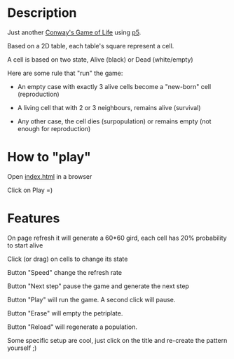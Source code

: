 # Description
Just another [Conway's Game of Life](https://en.wikipedia.org/wiki/Conway%27s_Game_of_Life) using [p5](https://p5js.org/).

Based on a 2D table, each table's square represent a cell.

A cell is based on two state, Alive (black) or Dead (white/empty)

Here are some rule that "run" the game:

- An empty case with exactly 3 alive cells become a "new-born" cell (reproduction)

- A living cell that with 2 or 3 neighbours, remains alive (survival)

- Any other case, the cell dies (surpopulation) or remains empty (not enough for reproduction)

# How to "play"

Open [index.html](https://mikabob.github.io/game-of-life/) in a browser

Click on Play =)

# Features

On page refresh it will generate a 60*60 gird, each cell has 20% probability to start alive

Click (or drag) on cells to change its state

Button "Speed" change the refresh rate

Button "Next step" pause the game and generate the next step

Button "Play" will run the game. A second click will pause.

Button "Erase" will empty the petriplate.

Button "Reload" will regenerate a population.

Some specific setup are cool, just click on the title and re-create the pattern yourself ;)
